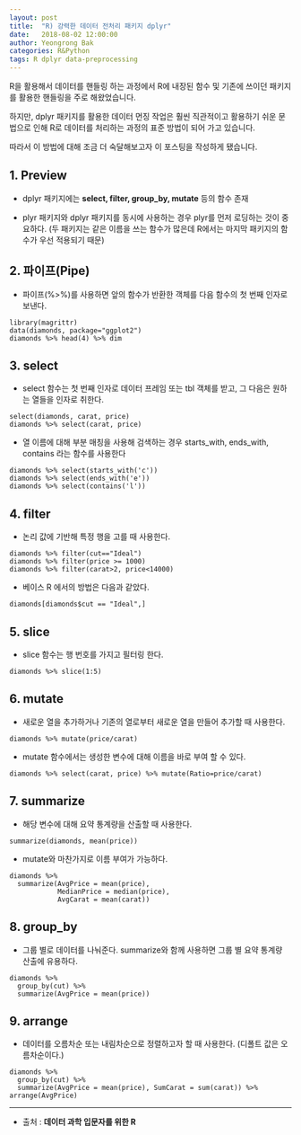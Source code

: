 ```yaml
---
layout: post
title:  "R) 강력한 데이터 전처리 패키지 dplyr"
date:   2018-08-02 12:00:00
author: Yeongrong Bak
categories: R&Python
tags: R dplyr data-preprocessing
---
```


R을 활용해서 데이터를 핸들링 하는 과정에서 R에 내장된 함수 및 기존에 쓰이던 패키지를 활용한 핸들링을 주로 해왔었습니다.

하지만, dplyr 패키지를 활용한 데이터 먼징 작업은 훨씬 직관적이고 활용하기 쉬운 문법으로 인해  R로 데이터를 처리하는 과정의 표준 방법이 되어 가고 있습니다.

따라서 이 방법에 대해 조금 더 숙달해보고자 이 포스팅을 작성하게 됐습니다.

## 1. Preview

- dplyr 패키지에는 **select, filter, group_by, mutate** 등의 함수 존재

- plyr 패키지와 dplyr 패키지를 동시에 사용하는 경우 plyr를 먼저 로딩하는 것이 중요하다. (두 패키지는 같은 이름을 쓰는 함수가 많은데 R에서는 마지막 패키지의 함수가 우선 적용되기 때문)

## 2. 파이프(Pipe)

- 파이프(%>%)를 사용하면 앞의 함수가 반환한 객체를 다음 함수의 첫 번째 인자로 보낸다.
```
library(magrittr)
data(diamonds, package="ggplot2")
diamonds %>% head(4) %>% dim
```

## 3. select

- select 함수는 첫 번째 인자로 데이터 프레임 또는 tbl 객체를 받고, 그 다음은 원하는 열들을 인자로 취한다.
```
select(diamonds, carat, price)
diamonds %>% select(carat, price)
```

- 열 이름에 대해 부분 매칭을 사용해 검색하는 경우 starts_with, ends_with, contains 라는 함수를 사용한다
```
diamonds %>% select(starts_with('c'))
diamonds %>% select(ends_with('e'))
diamonds %>% select(contains('l'))
```

## 4. filter
- 논리 값에 기반해 특정 행을 고를 때 사용한다.
```
diamonds %>% filter(cut=="Ideal")
diamonds %>% filter(price >= 1000)
diamonds %>% filter(carat>2, price<14000)
```

- 베이스 R 에서의 방법은 다음과 같았다.
```
diamonds[diamonds$cut == "Ideal",]
```

## 5. slice
- slice 함수는 행 번호를 가지고 필터링 한다.
```
diamonds %>% slice(1:5)
```

## 6. mutate
- 새로운 열을 추가하거나 기존의 열로부터 새로운 열을 만들어 추가할 때 사용한다.
```
diamonds %>% mutate(price/carat)
```

- mutate 함수에서는 생성한 변수에 대해 이름을 바로 부여 할 수 있다.
```
diamonds %>% select(carat, price) %>% mutate(Ratio=price/carat)
```

## 7. summarize

- 해당 변수에 대해 요약 통계량을 산출할 때 사용한다.
```
summarize(diamonds, mean(price))
```

- mutate와 마찬가지로 이름 부여가 가능하다.
```
diamonds %>%
  summarize(AvgPrice = mean(price),
            MedianPrice = median(price),
            AvgCarat = mean(carat))
```

## 8. group_by

- 그룹 별로 데이터를 나눠준다. summarize와 함께 사용하면 그룹 별 요약 통계량 산출에 유용하다.
```
diamonds %>%
  group_by(cut) %>%
  summarize(AvgPrice = mean(price))
```

## 9. arrange

- 데이터를 오름차순 또는 내림차순으로 정렬하고자 할 때 사용한다.
(디폴트 값은 오름차순이다.)
```
diamonds %>%
  group_by(cut) %>%
  summarize(AvgPrice = mean(price), SumCarat = sum(carat)) %>% arrange(AvgPrice)
```

---

- 출처 : **데이터 과학 입문자를 위한 R**